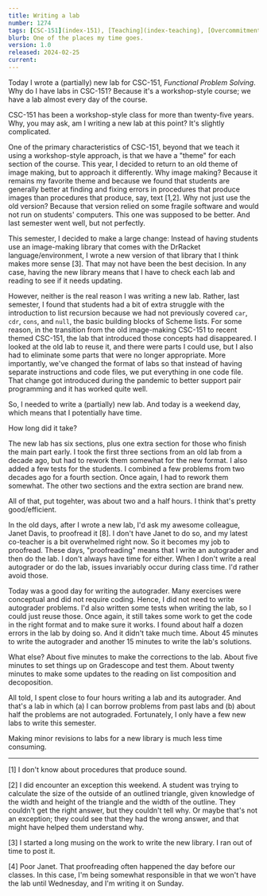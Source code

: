 ```yaml
---
title: Writing a lab
number: 1274
tags: [CSC-151](index-151), [Teaching](index-teaching), [Overcommitment](index-overcommitment)
blurb: One of the places my time goes.
version: 1.0
released: 2024-02-25
current: 
---
```

Today I wrote a (partially) new lab for CSC-151, _Functional Problem Solving_. Why do I have labs in CSC-151? Because it's a workshop-style course; we have a lab almost every day of the course.

CSC-151 has been a workshop-style class for more than twenty-five years. Why, you may ask, am I writing a new lab at this point? It's slightly complicated.

One of the primary characteristics of CSC-151, beyond that we teach it using a workshop-style approach, is that we have a "theme" for each section of the course. This year, I decided to return to an old theme of image making, but to approach it differently. Why image making? Because it remains my favorite theme and because we found that students are generally better at finding and fixing errors in procedures that produce images than procedures that produce, say, text [1,2]. Why not just use the old version? Because that version relied on some fragile software and would not run on students' computers. This one was supposed to be better. And last semester went well, but not perfectly.

This semester, I decided to make a large change: Instead of having students use an image-making library that comes with the DrRacket language/environment, I wrote a new version of that library that I think makes more sense [3]. That may not have been the best decision. In any case, having the new library means that I have to check each lab and reading to see if it needs updating.

However, neither is the real reason I was writing a new lab. Rather, last semester, I found that students had a bit of extra struggle with the introduction to list recursion because we had not previously covered `car`, `cdr`, `cons`, and `null`, the basic building blocks of Scheme lists. For some reason, in the transition from the old image-making CSC-151 to recent themed CSC-151, the lab that introduced those concepts had disappeared. I looked at the old lab to reuse it, and there were parts I could use, but I also had to eliminate some parts that were no longer appropriate. More importantly, we've changed the format of labs so that instead of having separate instructions and code files, we put everything in one code file. That change got introduced during the pandemic to better support pair programming and it has worked quite well.

So, I needed to write a (partially) new lab. And today is a weekend day, which means that I potentially have time.

How long did it take?

The new lab has six sections, plus one extra section for those who finish the main part early. I took the first three sections from an old lab from a decade ago, but had to rework them somewhat for the new format. I also added a few tests for the students. I combined a few problems from two decades ago for a fourth section. Once again, I had to rework them somewhat. The other two sections and the extra section are brand new.

All of that, put togehter, was about two and a half hours. I think that's pretty good/efficient.

In the old days, after I wrote a new lab, I'd ask my awesome colleague, Janet Davis, to proofread it [8]. I don't have Janet to do so, and my latest co-teacher is a bit overwhelmed right now. So it becomes my job to proofread. These days, "proofreading" means that I write an autograder and then do the lab. I don't always have time for either. When I don't write a real autograder or do the lab, issues invariably occur during class time. I'd rather avoid those.

Today was a good day for writing the autograder. Many exercises were conceptual and did not require coding. Hence, I did not need to write autograder problems. I'd also written some tests when writing the lab, so I could just reuse those. Once again, it still takes some work to get the code in the right format and to make sure it works. I found about half a dozen errors in the lab by doing so. And it didn't take much time. About 45 minutes to write the autograder and another 15 minutes to write the lab's solutions. 

What else? About five minutes to make the corrections to the lab. About five minutes to set things up on Gradescope and test them. About twenty minutes to make some updates to the reading on list composition and decoposition.

All told, I spent close to four hours writing a lab and its autograder. And that's a lab in which (a) I can borrow problems from past labs and (b) about half the problems are not autograded. Fortunately, I only have a few new labs to write this semester.

Making minor revisions to labs for a new library is much less time consuming.

---

[1] I don't know about procedures that produce sound.

[2] I did encounter an exception this weekend. A student was trying to calculate the size of the outside of an outlined triangle, given knowledge of the width and height of the triangle and the width of the outline. They couldn't get the right answer, but they couldn't tell why. Or maybe that's not an exception; they could see that they had the wrong answer, and that might have helped them understand why.

[3] I started a long musing on the work to write the new library. I ran out of time to post it.

[4] Poor Janet. That proofreading often happened the day before our classes. In this case, I'm being somewhat responsible in that we won't have the lab until Wednesday, and I'm writing it on Sunday.
